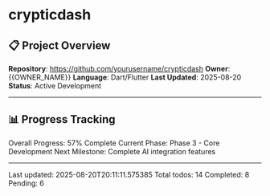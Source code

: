 # crypticdash

## 📋 Project Overview
**Repository**: https://github.com/yourusername/crypticdash
**Owner**: {{OWNER_NAME}}
**Language**: Dart/Flutter
**Last Updated**: 2025-08-20
**Status**: Active Development

---

## 📊 Progress Tracking
Overall Progress: 57% Complete
Current Phase: Phase 3 - Core Development
Next Milestone: Complete AI integration features

---
Last updated: 2025-08-20T20:11:11.575385
Total todos: 14
Completed: 8
Pending: 6
